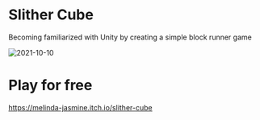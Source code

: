 # Slither Cube
Becoming familiarized with Unity by creating a simple block runner game

![2021-10-10](https://user-images.githubusercontent.com/55259033/136712444-3bcfd36d-1d00-48a7-9c25-c5022b7783ab.png)


# Play for free
https://melinda-jasmine.itch.io/slither-cube

